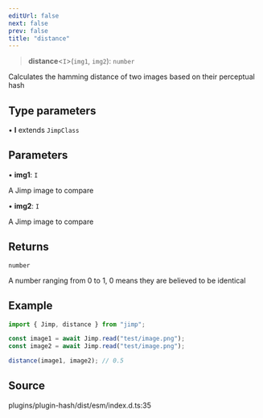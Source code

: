 ```yaml
---
editUrl: false
next: false
prev: false
title: "distance"
---
```


> **distance**\<`I`\>(`img1`, `img2`): `number`

Calculates the hamming distance of two images based on their perceptual hash

## Type parameters

• **I** extends `JimpClass`

## Parameters

• **img1**: `I`

A Jimp image to compare

• **img2**: `I`

A Jimp image to compare

## Returns

`number`

A number ranging from 0 to 1, 0 means they are believed to be identical

## Example

```ts
import { Jimp, distance } from "jimp";

const image1 = await Jimp.read("test/image.png");
const image2 = await Jimp.read("test/image.png");

distance(image1, image2); // 0.5
```

## Source

plugins/plugin-hash/dist/esm/index.d.ts:35
